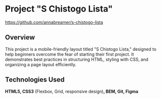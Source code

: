 # Project "S Chistogo Lista"
https://github.com/annabreamer/s-chistogo-lista
## Overview
This project is a mobile-friendly layout titled "S Chistogo Lista," designed to help beginners overcome the fear of starting their first project. It demonstrates best practices in structuring HTML, styling with CSS, and organizing a page layout efficiently.

## Technologies Used
**HTML5, CSS3** (Flexbox, Grid, responsive design)**, BEM, Git, Figma**
